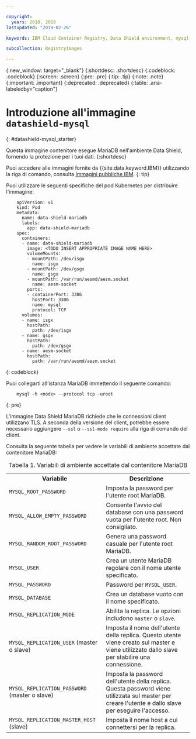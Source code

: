 ```yaml
---

copyright:
  years: 2018, 2019
lastupdated: "2019-02-26"

keywords: IBM Cloud Container Registry, Data Shield environment, mysql image, container image, public image

subcollection: RegistryImages

---
```


{:new_window: target="_blank"}
{:shortdesc: .shortdesc}
{:codeblock: .codeblock}
{:screen: .screen}
{:pre: .pre}
{:tip: .tip}
{:note: .note}
{:important: .important}
{:deprecated: .deprecated}
{:table: .aria-labeledby="caption"}

# Introduzione all'immagine `datashield-mysql`
{: #datashield-mysql_starter}

Questa immagine contenitore esegue MariaDB nell'ambiente Data Shield, fornendo la protezione per i tuoi dati.
{:shortdesc}

Puoi accedere alle immagini fornite da {{site.data.keyword.IBM}} utilizzando la riga di comando, consulta [Immagini pubbliche IBM](/docs/services/Registry?topic=registry-public_images#public_images).
{: tip}

Puoi utilizzare le seguenti specifiche del pod Kubernetes per distribuire l'immagine:

```
    apiVersion: v1
    kind: Pod
    metadata:
      name: data-shield-mariadb
      labels:
        app: data-shield-mariadb
    spec:
      containers:
      - name: data-shield-mariadb
        image: <TODO INSERT APPROPRIATE IMAGE NAME HERE>
        volumeMounts:
        - mountPath: /dev/isgx
          name: isgx
        - mountPath: /dev/gsgx
          name: gsgx
        - mountPath: /var/run/aesmd/aesm.socket
          name: aesm-socket
        ports:
        - containerPort: 3306
          hostPort: 3306
          name: mysql
          protocol: TCP
      volumes:
      - name: isgx
        hostPath:
          path: /dev/isgx
      - name: gsgx
        hostPath:
          path: /dev/gsgx
      - name: aesm-socket
        hostPath:
          path: /var/run/aesmd/aesm.socket
```
{: codeblock}

Puoi collegarti all'istanza MariaDB immettendo il seguente comando:

```
    mysql -h <node> --protocol tcp -uroot
```
{: pre}

L'immagine Data Shield MariaDB richiede che le connessioni client utilizzano TLS. A seconda della versione del client, potrebbe essere necessario aggiungere `--ssl` o `--ssl-mode require` alla riga di comando del client.

Consulta la seguente tabella per vedere le variabili di ambiente accettate dal contenitore MariaDB:

<table>
<caption>Tabella 1. Variabili di ambiente accettate dal contenitore MariaDB</caption>
  <tr>
    <th>Variabile</th>
    <th>Descrizione</th>
  </tr>
  <tr>
    <td><code>MYSQL_ROOT_PASSWORD</code></td>
    <td>Imposta la password per l'utente root MariaDB.</td>
  </tr>
  <tr>
    <td><code>MYSQL_ALLOW_EMPTY_PASSWORD</code></td>
    <td>Consente l'avvio del database con una password vuota per l'utente root. Non consigliato.</td>
  </tr>
  <tr>
    <td><code>MYSQL_RANDOM_ROOT_PASSWORD</code></td>
    <td>Genera una password casuale per l'utente root MariaDB.</td>
  </tr>
  <tr>
    <td><code>MYSQL_USER</code></td>
    <td>Crea un utente MariaDB regolare con il nome utente specificato.</td>
  </tr>
  <tr>
    <td><code>MYSQL_PASSWORD</code></td>
    <td>Password per <code>MYSQL_USER</code>.</td>
  </tr>
  <tr>
    <td><code>MYSQL_DATABASE</code></td>
    <td>Crea un database vuoto con il nome specificato.</td>
  </tr>
  <tr>
    <td><code>MYSQL_REPLICATION_MODE</code></td>
    <td>Abilita la replica. Le opzioni includono <code>master</code> o <code>slave</code>.</td>
  </tr>
  <tr>
    <td><code>MYSQL_REPLICATION_USER</code> (master o slave)</td>
    <td>Imposta il nome dell'utente della replica. Questo utente viene creato sul master e viene utilizzato dallo slave per stabilire una connessione.</td>
  </tr>
  <tr>
    <td><code>MYSQL_REPLICATION_PASSWORD</code> (master o slave)</td>
    <td>Imposta la password dell'utente della replica. Questa password viene utilizzata sul master per creare l'utente e dallo slave per eseguire l'accesso.</td>
  </tr>
  <tr>
    <td><code>MYSQL_REPLICATION_MASTER_HOST</code> (slave)</td>
    <td>Imposta il nome host a cui connettersi per la replica.</td>
  </tr>
</table>

